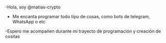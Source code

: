 -Hola, soy @matias-crypto

- Me encanta programar todo tipo de cosas, como bots de telegram, WhatsApp o etc

-Espero me acompañen durante mi trayecto de programación y creación de cositas
